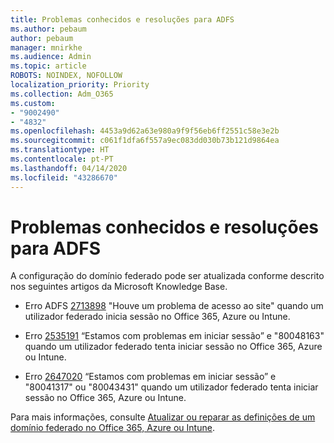 ```yaml
---
title: Problemas conhecidos e resoluções para ADFS
ms.author: pebaum
author: pebaum
manager: mnirkhe
ms.audience: Admin
ms.topic: article
ROBOTS: NOINDEX, NOFOLLOW
localization_priority: Priority
ms.collection: Adm_O365
ms.custom:
- "9002490"
- "4832"
ms.openlocfilehash: 4453a9d62a63e980a9f9f56eb6ff2551c58e3e2b
ms.sourcegitcommit: c061f1dfa6f557a9ec083dd030b73b121d9864ea
ms.translationtype: HT
ms.contentlocale: pt-PT
ms.lasthandoff: 04/14/2020
ms.locfileid: "43286670"
---
```

# <a name="common-issues-and-resolutions-for-adfs"></a>Problemas conhecidos e resoluções para ADFS

A configuração do domínio federado pode ser atualizada conforme descrito nos seguintes artigos da Microsoft Knowledge Base.

- Erro ADFS [2713898](https://support.microsoft.com/help/2713898) "Houve um problema de acesso ao site" quando um utilizador federado inicia sessão no Office 365, Azure ou Intune.

- Erro [2535191](https://support.microsoft.com/help/2535191) “Estamos com problemas em iniciar sessão” e "80048163" quando um utilizador federado tenta iniciar sessão no Office 365, Azure ou Intune.

- Erro [2647020](https://support.microsoft.com/help/2647020) “Estamos com problemas em iniciar sessão” e "80041317" ou "80043431" quando um utilizador federado tenta iniciar sessão no Office 365, Azure ou Intune.

Para mais informações, consulte [Atualizar ou reparar as definições de um domínio federado no Office 365, Azure ou Intune](https://docs.microsoft.com/pt-PT/office365/troubleshoot/active-directory/update-federated-domain-office-365).
